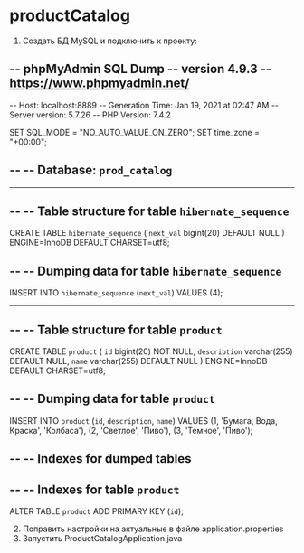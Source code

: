 # productCatalog


1. Создать БД MySQL и подключить к проекту:

-- phpMyAdmin SQL Dump
-- version 4.9.3
-- https://www.phpmyadmin.net/
--
-- Host: localhost:8889
-- Generation Time: Jan 19, 2021 at 02:47 AM
-- Server version: 5.7.26
-- PHP Version: 7.4.2

SET SQL_MODE = "NO_AUTO_VALUE_ON_ZERO";
SET time_zone = "+00:00";

--
-- Database: `prod_catalog`
--

-- --------------------------------------------------------

--
-- Table structure for table `hibernate_sequence`
--

CREATE TABLE `hibernate_sequence` (
  `next_val` bigint(20) DEFAULT NULL
) ENGINE=InnoDB DEFAULT CHARSET=utf8;

--
-- Dumping data for table `hibernate_sequence`
--

INSERT INTO `hibernate_sequence` (`next_val`) VALUES
(4);

-- --------------------------------------------------------

--
-- Table structure for table `product`
--

CREATE TABLE `product` (
  `id` bigint(20) NOT NULL,
  `description` varchar(255) DEFAULT NULL,
  `name` varchar(255) DEFAULT NULL
) ENGINE=InnoDB DEFAULT CHARSET=utf8;

--
-- Dumping data for table `product`
--

INSERT INTO `product` (`id`, `description`, `name`) VALUES
(1, 'Бумага, Вода, Краска', 'Колбаса'),
(2, 'Светлое', 'Пиво'),
(3, 'Темное', 'Пиво');

--
-- Indexes for dumped tables
--

--
-- Indexes for table `product`
--
ALTER TABLE `product`
  ADD PRIMARY KEY (`id`);
  
2. Поправить настройки на актуальные в файле application.properties 
3. Запустить ProductCatalogApplication.java
